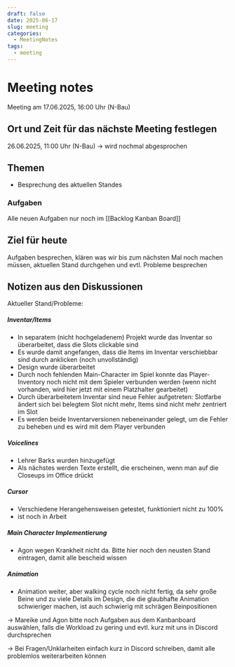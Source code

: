 ```yaml
---
draft: false
date: 2025-06-17
slug: meeting
categories:
  - MeetingNotes
tags:
  - meeting
---
```



# Meeting notes

Meeting am  17.06.2025, 16:00 Uhr (N-Bau)


## Ort und Zeit für das nächste Meeting festlegen
26.06.2025, 11:00 Uhr (N-Bau) -> wird nochmal abgesprochen

## Themen
- Besprechung des aktuellen Standes

### Aufgaben
Alle neuen Aufgaben nur noch im [[Backlog Kanban Board]]

## Ziel für heute
Aufgaben besprechen, klären was wir bis zum nächsten Mal noch machen müssen, aktuellen Stand durchgehen und evtl. Probleme besprechen

## Notizen aus den Diskussionen
Aktueller Stand/Probleme:

##### Inventar/Items
- In separatem (nicht hochgeladenem) Projekt wurde das Inventar so überarbeitet, dass die Slots clickable sind
- Es wurde damit angefangen, dass die Items im Inventar verschiebbar sind durch anklicken (noch unvollständig)
- Design wurde überarbeitet
- Durch noch fehlenden Main-Character im Spiel konnte das Player-Inventory noch nicht mit dem Spieler verbunden werden (wenn nicht vorhanden, wird hier jetzt mit einem Platzhalter gearbeitet)
- Durch überarbeitetem Inventar sind neue Fehler aufgetreten: Slotfarbe ändert sich bei belegtem Slot nicht mehr, Items sind nicht mehr zentriert im Slot
- Es werden beide Inventarversionen nebeneinander gelegt, um die Fehler zu beheben und es wird mit dem Player verbunden

##### Voicelines
- Lehrer Barks wurden hinzugefügt
- Als nächstes werden Texte erstellt, die erscheinen, wenn man auf die Closeups im Office drückt

##### Cursor
- Verschiedene Herangehensweisen getestet, funktioniert nicht zu 100%
- ist noch in Arbeit

##### Main Character Implementierung
- Agon wegen Krankheit nicht da. Bitte hier noch den neusten Stand eintragen, damit alle bescheid wissen

##### Animation
- Animation weiter, aber walking cycle noch nicht fertig, da sehr große Beine und zu viele Details im Design, die die glaubhafte Animation schwieriger machen, ist auch schwierig mit schrägen Beinpositionen


-> Mareike und Agon bitte noch Aufgaben aus dem Kanbanboard auswählen, falls die Workload zu gering und evtl. kurz mit uns in Discord durchsprechen

-> Bei Fragen/Unklarheiten einfach kurz in Discord schreiben, damit alle problemlos weiterarbeiten können



